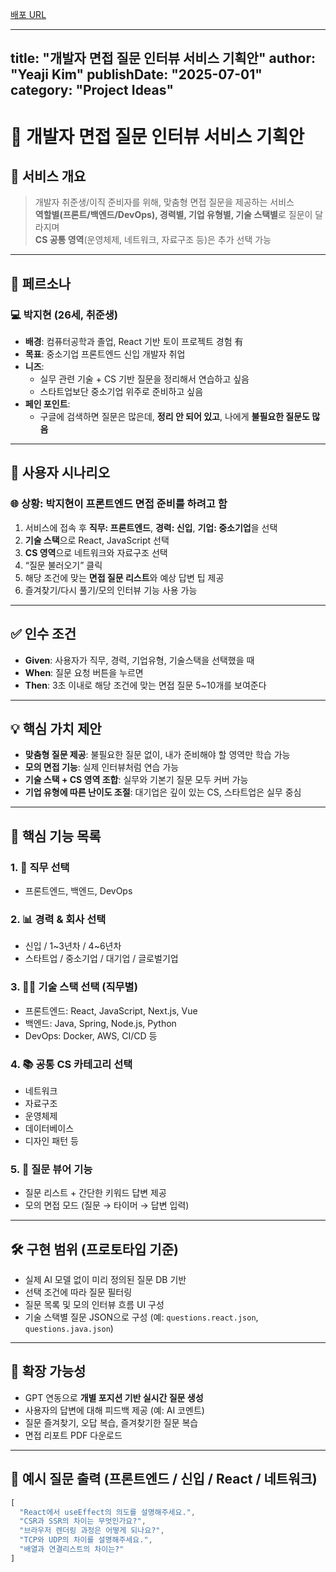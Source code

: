 [배포 URL](https://career-interview-custom.lovable.app)

---
title: "개발자 면접 질문 인터뷰 서비스 기획안"
author: "Yeaji Kim"
publishDate: "2025-07-01"
category: "Project Ideas"
---

# 💼 개발자 면접 질문 인터뷰 서비스 기획안

## 🎯 서비스 개요

> 개발자 취준생/이직 준비자를 위해, 맞춤형 면접 질문을 제공하는 서비스  
> **역할별(프론트/백엔드/DevOps), 경력별, 기업 유형별, 기술 스택별**로 질문이 달라지며  
> **CS 공통 영역**(운영체제, 네트워크, 자료구조 등)은 추가 선택 가능

---

## 👤 페르소나

### 💻 박지현 (26세, 취준생)
- **배경**: 컴퓨터공학과 졸업, React 기반 토이 프로젝트 경험 有  
- **목표**: 중소기업 프론트엔드 신입 개발자 취업  
- **니즈**:
  - 실무 관련 기술 + CS 기반 질문을 정리해서 연습하고 싶음
  - 스타트업보단 중소기업 위주로 준비하고 싶음
- **페인 포인트**:
  - 구글에 검색하면 질문은 많은데, **정리 안 되어 있고**, 나에게 **불필요한 질문도 많음**

---

## 🧪 사용자 시나리오

### 🌐 상황: 박지현이 프론트엔드 면접 준비를 하려고 함

1. 서비스에 접속 후 **직무: 프론트엔드**, **경력: 신입**, **기업: 중소기업**을 선택  
2. **기술 스택**으로 React, JavaScript 선택  
3. **CS 영역**으로 네트워크와 자료구조 선택  
4. “질문 불러오기” 클릭  
5. 해당 조건에 맞는 **면접 질문 리스트**와 예상 답변 팁 제공  
6. 즐겨찾기/다시 풀기/모의 인터뷰 기능 사용 가능

---

## ✅ 인수 조건

- **Given**: 사용자가 직무, 경력, 기업유형, 기술스택을 선택했을 때  
- **When**: 질문 요청 버튼을 누르면  
- **Then**: 3초 이내로 해당 조건에 맞는 면접 질문 5~10개를 보여준다

---

## 💡 핵심 가치 제안

- **맞춤형 질문 제공**: 불필요한 질문 없이, 내가 준비해야 할 영역만 학습 가능  
- **모의 면접 기능**: 실제 인터뷰처럼 연습 가능  
- **기술 스택 + CS 영역 조합**: 실무와 기본기 질문 모두 커버 가능  
- **기업 유형에 따른 난이도 조절**: 대기업은 깊이 있는 CS, 스타트업은 실무 중심

---

## 🔧 핵심 기능 목록

### 1. 🧩 직무 선택  
- 프론트엔드, 백엔드, DevOps

### 2. 📊 경력 & 회사 선택  
- 신입 / 1~3년차 / 4~6년차  
- 스타트업 / 중소기업 / 대기업 / 글로벌기업

### 3. 🧑‍💻 기술 스택 선택 (직무별)  
- 프론트엔드: React, JavaScript, Next.js, Vue  
- 백엔드: Java, Spring, Node.js, Python  
- DevOps: Docker, AWS, CI/CD 등

### 4. 📚 공통 CS 카테고리 선택  
- 네트워크  
- 자료구조  
- 운영체제  
- 데이터베이스  
- 디자인 패턴 등

### 5. 💬 질문 뷰어 기능  
- 질문 리스트 + 간단한 키워드 답변 제공  
- 모의 면접 모드 (질문 → 타이머 → 답변 입력)

---

## 🛠 구현 범위 (프로토타입 기준)

- 실제 AI 모델 없이 미리 정의된 질문 DB 기반  
- 선택 조건에 따라 질문 필터링  
- 질문 목록 및 모의 인터뷰 흐름 UI 구성  
- 기술 스택별 질문 JSON으로 구성 (예: `questions.react.json`, `questions.java.json`)

---

## 📌 확장 가능성

- GPT 연동으로 **개별 포지션 기반 실시간 질문 생성**  
- 사용자의 답변에 대해 피드백 제공 (예: AI 코멘트)  
- 질문 즐겨찾기, 오답 복습, 즐겨찾기한 질문 복습  
- 면접 리포트 PDF 다운로드

---

## 🧪 예시 질문 출력 (프론트엔드 / 신입 / React / 네트워크)

```ts
[
  "React에서 useEffect의 의도를 설명해주세요.",
  "CSR과 SSR의 차이는 무엇인가요?",
  "브라우저 렌더링 과정은 어떻게 되나요?",
  "TCP와 UDP의 차이를 설명해주세요.",
  "배열과 연결리스트의 차이는?"
]
